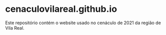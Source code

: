 # cenaculovilareal.github.io

Este repositório contém o website usado no cenáculo de 2021 da região de Vila Real.

